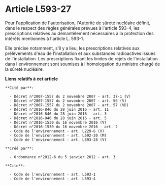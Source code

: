 # Article L593-27

Pour l'application de l'autorisation, l'Autorité de sûreté nucléaire définit, dans le respect des règles générales prévues à
l'article 593-4, les prescriptions relatives au démantèlement nécessaires à la protection des intérêts mentionnés à l'article
L. 593-1.

Elle précise notamment, s'il y a lieu, les prescriptions relatives aux prélèvements d'eau de l'installation et aux substances
radioactives issues de l'installation. Les prescriptions fixant les limites de rejets de l'installation dans l'environnement
sont soumises à l'homologation du ministre chargé de la sûreté nucléaire.

**Liens relatifs à cet article**

	**Cité par**:

	  - Décret n°2007-1557 du 2 novembre 2007 - art. 37-1 (V)
	  - Décret n°2007-1557 du 2 novembre 2007 - art. 56 (V)
	  - Décret n°2007-1557 du 2 novembre 2007 - art. 57 (VD)
	  - Décret n°2016-846 du 28 juin 2016 - art. 11
	  - Décret n°2016-846 du 28 juin 2016 - art. 3
	  - Décret n°2016-846 du 28 juin 2016 - art. 5
	  - Décret n°2016-1530 du 16 novembre 2016 (V)
	  - Décret n°2016-1530 du 16 novembre 2016 - art. 2
	  - Code de l'environnement - art. L229-6 (V)
	  - Code de l'environnement - art. L592-20 (M)
	  - Code de l'environnement - art. L593-28 (V)

	**Créé par**:

	  - Ordonnance n°2012-6 du 5 janvier 2012 - art. 3

	**Cite**:

	  - Code de l'environnement - art. L593-1
	  - Code de l'environnement - art. L593-4
